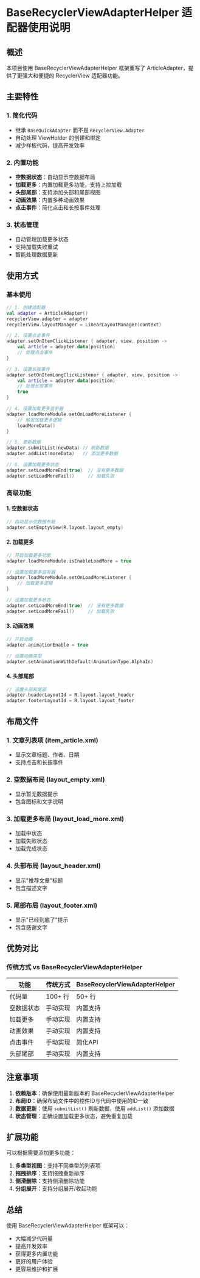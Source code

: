 # BaseRecyclerViewAdapterHelper 适配器使用说明

## 概述

本项目使用 BaseRecyclerViewAdapterHelper 框架重写了 ArticleAdapter，提供了更强大和便捷的 RecyclerView 适配器功能。

## 主要特性

### 1. 简化代码
- 继承 `BaseQuickAdapter` 而不是 `RecyclerView.Adapter`
- 自动处理 ViewHolder 的创建和绑定
- 减少样板代码，提高开发效率

### 2. 内置功能
- **空数据状态**：自动显示空数据布局
- **加载更多**：内置加载更多功能，支持上拉加载
- **头部尾部**：支持添加头部和尾部视图
- **动画效果**：内置多种动画效果
- **点击事件**：简化点击和长按事件处理

### 3. 状态管理
- 自动管理加载更多状态
- 支持加载失败重试
- 智能处理数据更新

## 使用方式

### 基本使用

```kotlin
// 1. 创建适配器
val adapter = ArticleAdapter()
recyclerView.adapter = adapter
recyclerView.layoutManager = LinearLayoutManager(context)

// 2. 设置点击事件
adapter.setOnItemClickListener { adapter, view, position ->
    val article = adapter.data[position]
    // 处理点击事件
}

// 3. 设置长按事件
adapter.setOnItemLongClickListener { adapter, view, position ->
    val article = adapter.data[position]
    // 处理长按事件
    true
}

// 4. 设置加载更多监听器
adapter.loadMoreModule.setOnLoadMoreListener {
    // 触发加载更多逻辑
    loadMoreData()
}

// 5. 更新数据
adapter.submitList(newData) // 刷新数据
adapter.addList(moreData)   // 添加更多数据

// 6. 设置加载更多状态
adapter.setLoadMoreEnd(true)  // 没有更多数据
adapter.setLoadMoreFail()     // 加载失败
```

### 高级功能

#### 1. 空数据状态
```kotlin
// 自动显示空数据布局
adapter.setEmptyView(R.layout.layout_empty)
```

#### 2. 加载更多
```kotlin
// 开启加载更多功能
adapter.loadMoreModule.isEnableLoadMore = true

// 设置加载更多监听器
adapter.loadMoreModule.setOnLoadMoreListener {
    // 加载更多逻辑
}

// 设置加载更多状态
adapter.setLoadMoreEnd(true)  // 没有更多数据
adapter.setLoadMoreFail()     // 加载失败
```

#### 3. 动画效果
```kotlin
// 开启动画
adapter.animationEnable = true

// 设置动画类型
adapter.setAnimationWithDefault(AnimationType.AlphaIn)
```

#### 4. 头部尾部
```kotlin
// 设置头部和尾部
adapter.headerLayoutId = R.layout.layout_header
adapter.footerLayoutId = R.layout.layout_footer
```

## 布局文件

### 1. 文章列表项 (item_article.xml)
- 显示文章标题、作者、日期
- 支持点击和长按事件

### 2. 空数据布局 (layout_empty.xml)
- 显示暂无数据提示
- 包含图标和文字说明

### 3. 加载更多布局 (layout_load_more.xml)
- 加载中状态
- 加载失败状态
- 加载完成状态

### 4. 头部布局 (layout_header.xml)
- 显示"推荐文章"标题
- 包含描述文字

### 5. 尾部布局 (layout_footer.xml)
- 显示"已经到底了"提示
- 包含感谢文字

## 优势对比

### 传统方式 vs BaseRecyclerViewAdapterHelper

| 功能 | 传统方式 | BaseRecyclerViewAdapterHelper |
|------|----------|------------------------------|
| 代码量 | 100+ 行 | 50+ 行 |
| 空数据状态 | 手动实现 | 内置支持 |
| 加载更多 | 手动实现 | 内置支持 |
| 动画效果 | 手动实现 | 内置支持 |
| 点击事件 | 手动实现 | 简化API |
| 头部尾部 | 手动实现 | 内置支持 |

## 注意事项

1. **依赖版本**：确保使用最新版本的 BaseRecyclerViewAdapterHelper
2. **布局ID**：确保布局文件中的控件ID与代码中使用的ID一致
3. **数据更新**：使用 `submitList()` 刷新数据，使用 `addList()` 添加数据
4. **状态管理**：正确设置加载更多状态，避免重复加载

## 扩展功能

可以根据需要添加更多功能：

1. **多类型视图**：支持不同类型的列表项
2. **拖拽排序**：支持拖拽重新排序
3. **侧滑删除**：支持侧滑删除功能
4. **分组展开**：支持分组展开/收起功能

## 总结

使用 BaseRecyclerViewAdapterHelper 框架可以：
- 大幅减少代码量
- 提高开发效率
- 获得更多内置功能
- 更好的用户体验
- 更容易维护和扩展 